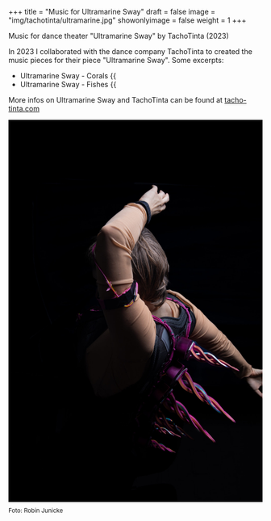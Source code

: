 +++
title = "Music for Ultramarine Sway"
draft = false
image = "img/tachotinta/ultramarine.jpg"
showonlyimage = false
weight = 1
+++

Music for dance theater "Ultramarine Sway" by TachoTinta (2023)
<!--more-->




In 2023 I collaborated with the dance company TachoTinta to created the music pieces for their piece "Ultramarine Sway". Some excerpts:

- Ultramarine Sway - Corals {{<audio src="/audio/ultramarine/coral.mp3" caption="" >}}
- Ultramarine Sway - Fishes {{<audio src="/audio/ultramarine/fishes 1.mp3" caption="" >}}

More infos on Ultramarine Sway and TachoTinta can be found at [tacho-tinta.com](https://tacho-tinta.com/) 

![foto][1]
<sub>Foto: Robin Junicke</sub>

[1]: /img/tachotinta/ultramarine.jpg
